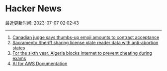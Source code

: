 # Hacker News

最近更新时间: 2023-07-07 02:02:43

--- 
1. [Canadian judge says thumbs-up emoji amounts to contract acceptance](https://www.theglobeandmail.com/canada/article-farmer-ordered-to-pay-after-judge-says-thumbs-up-emoji-amounts-to/) 
2. [Sacramento Sheriff sharing license plate reader data with anti-abortion states](https://www.sacbee.com/news/politics-government/capitol-alert/article276848586.html) 
3. [For the sixth year, Algeria blocks internet to prevent cheating during exams](https://www.newarab.com/news/algeria-blocks-internet-stop-cheating-during-final-exams) 
4. [AI for AWS Documentation](https://www.awsdocsgpt.com/) 

